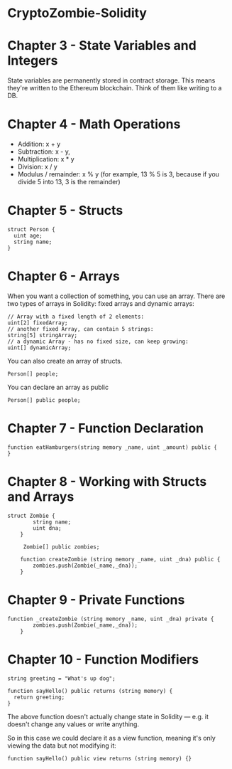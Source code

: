 # CryptoZombie-Solidity

# Chapter 3 - State Variables and Integers

State variables are permanently stored in contract storage. This means they're written to the Ethereum blockchain. Think of them like writing to a DB.


# Chapter 4 - Math Operations

- Addition: x + y
- Subtraction: x - y,
- Multiplication: x * y
- Division: x / y
- Modulus / remainder: x % y (for example, 13 % 5 is 3, because if you divide 5 into 13, 3 is the remainder)

# Chapter 5 - Structs

```
struct Person {
  uint age;
  string name;
}
```

# Chapter 6 - Arrays

When you want a collection of something, you can use an array. There are two types of arrays in Solidity: fixed arrays and dynamic arrays:

```
// Array with a fixed length of 2 elements:
uint[2] fixedArray;
// another fixed Array, can contain 5 strings:
string[5] stringArray;
// a dynamic Array - has no fixed size, can keep growing:
uint[] dynamicArray;
```

You can also create an array of structs.

```
Person[] people;
```

You can declare an array as public

```
Person[] public people;
```

# Chapter 7 - Function Declaration

```
function eatHamburgers(string memory _name, uint _amount) public {
}
```

# Chapter 8 - Working with Structs and Arrays

```
struct Zombie {
        string name;
        uint dna;
    }

     Zombie[] public zombies;

    function createZombie (string memory _name, uint _dna) public {
        zombies.push(Zombie(_name,_dna));
    }
```

# Chapter 9 - Private Functions

```
function _createZombie (string memory _name, uint _dna) private {
        zombies.push(Zombie(_name,_dna));
    }
```

# Chapter 10 - Function Modifiers

```
string greeting = "What's up dog";

function sayHello() public returns (string memory) {
  return greeting;
}
```

The above function doesn't actually change state in Solidity — e.g. it doesn't change any values or write anything.

So in this case we could declare it as a view function, meaning it's only viewing the data but not modifying it:

```
function sayHello() public view returns (string memory) {}
```